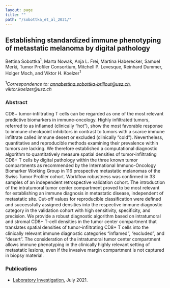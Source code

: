 ```yaml
---
layout: page
title: ""
path: "/sobottka_et_al_2021/"
---
```

## Establishing standardized immune phenotyping of metastatic melanoma by digital pathology

Bettina Sobottka<sup>1</sup>, Marta Nowak, Anja L. Frei, Martina Haberecker, Samuel Merki, Tumor Profiler Consortium, Mitchell P. Levesque, Reinhard Dummer, Holger Moch, and Viktor H. Koelzer<sup>1</sup>

<sup>1</sup>_Correspondence to: annabettina.sobottka-brillout@usz.ch, viktor.koelzer@usz.ch_

### Abstract

CD8+ tumor-inﬁltrating T cells can be regarded as one of the most relevant predictive biomarkers in immune-oncology. 
Highly inﬁltrated tumors, referred to as inﬂamed (clinically “hot”), show the most favorable response to immune 
checkpoint inhibitors in contrast to tumors with a scarce immune inﬁltrate called immune desert or excluded (clinically “cold”). 
Nevertheless, quantitative and reproducible methods examining their prevalence within tumors are lacking. We therefore established a 
computational diagnostic algorithm to quantitatively measure spatial densities of tumor-inﬁltrating CD8+ T cells by digital 
pathology within the three known tumor compartments as recommended by the International Immuno-Oncology Biomarker Working Group 
in 116 prospective metastatic melanomas of the Swiss Tumor Proﬁler cohort. Workﬂow robustness was conﬁrmed in 33 samples of an 
independent retrospective validation cohort. The introduction of the intratumoral tumor center compartment proved to be most relevant for 
establishing an immune diagnosis in metastatic disease, independent of metastatic site. Cut-off values for reproducible classiﬁcation were 
deﬁned and successfully assigned densities into the respective immune diagnostic category in the validation cohort with high sensitivity, 
speciﬁcity, and precision. We provide a robust diagnostic algorithm based on intratumoral and stromal CD8+ T-cell densities in the tumor 
center compartment that translates spatial densities of tumor-inﬁltrating CD8+ T cells into the clinically relevant immune diagnostic categories 
“inﬂamed”, “excluded”, and “desert”. The consideration of the intratumoral tumor center compartment allows immune phenotyping in the clinically 
highly relevant setting of metastatic lesions, even if the invasive margin compartment is not captured in biopsy material.


### Publications

- [Laboratory Investigation](https://www.nature.com/articles/s41374-021-00653-y.epdf?sharing_token=zj6h4b1ikYoK9ATQB91UQ9RgN0jAjWel9jnR3ZoTv0OwLvYJ-3vbsvwld1pwCyoLSQlwP-rzs3N8kqO-lbBLkvA-P21lujaErSYFQz9kk2kWMQ3Nf4GdIsy-8wO3AGMDOzotPKNndmzLPr1y9umzdIdFUm8wcjGwyCliGEG3qL4%3D), July 2021.
